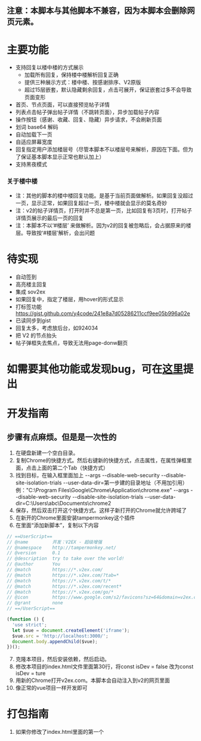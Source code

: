 ## 注意：本脚本与其他脚本不兼容，因为本脚本会删除网页元素。

# 主要功能

- 支持回复以楼中楼的方式展示
    - 加载所有回复，保持楼中楼解析回复正确
    - 提供三种展示方式：楼中楼、按感谢排序、V2原版
    - 超过15层嵌套，默认隐藏剩余回复，点击可展开，保证嵌套过多不会导致页面变形
- 首页、节点页面，可以直接预览帖子详情
- 列表点击帖子弹出帖子详情（不跳转页面），异步加载帖子内容
- 操作按钮（感谢、收藏、回复、隐藏）异步请求，不会刷新页面
- 划词 base64 解码
- 自动加载下一页
- 自适应屏幕宽度
- 回复指定用户添加楼层号（尽管本脚本不以楼层号来解析，原因在下面。但为了保证基本脚本显示正常也默认加上）
- 支持黑夜模式

### 关于楼中楼
- 注：其他的脚本的楼中楼回复功能。是基于当前页面做解析。如果回复没超过一页，显示正常，如果回复超过一页，楼中楼就会显示的莫名奇妙
- 注：v2的帖子详情页，打开时并不总是第一页，比如回复有3页时，打开帖子详情页展示的最后一页的回复
- 注：本脚本不以‘#楼层’ 来做解析。因为v2的回复被忽略后，会占据原来的楼层。导致按‘#楼层’解析，会出问题

# 待实现
- 自动签到
- 高亮楼主回复
- 集成 sov2ex
- 如果回复中，指定了楼层，用hover的形式显示
- 打标签功能
   https://gist.github.com/y4code/241e8a7d05286211ccf9ee05b996a02e
- 已读同步到gist
- 回复太多，考虑放后台，如924034
- 把 V2 的节点抬头
- 帖子弹框失去焦点，导致无法用page-donw翻页

# 如需要其他功能或发现bug，可在[这里](https://github.com/zyronon/v2ex-script/issues)提出

# 开发指南

## 步骤有点麻烦。但是是一次性的

1. 在硬盘新建一个空白目录。
2. 复制Chrome的快捷方式。然后右键新的快捷方式，点击属性，在属性弹框里面，点击上面的第二个Tab（快捷方式）
3. 找到目标，在输入框里面加上 --args --disable-web-security --disable-site-isolation-trials
   --user-data-dir=第一步建的目录地址（不用加引用）
   例："C:\Program Files\Google\Chrome\Application\chrome.exe" --args --disable-web-security
   --disable-site-isolation-trials --user-data-dir=C:\Users\abc\Documents\chrome2
4. 保存，然后双击打开这个快捷方式。这样子新打开的Chrome就允许跨域了
5. 在新开的Chrome里面安装tampermonkey这个插件
6. 在里面“添加新脚本”，复制以下内容

```js
// ==UserScript==
// @name         开发：V2EX - 超级增强
// @namespace    http://tampermonkey.net/
// @version      0.1
// @description  try to take over the world!
// @author       You
// @match        https://*.v2ex.com/
// @match        https://*.v2ex.com/?tab=*
// @match        https://*.v2ex.com/t/*
// @match        https://*.v2ex.com/recent*
// @match        https://*.v2ex.com/go/*
// @icon         https://www.google.com/s2/favicons?sz=64&domain=v2ex.com
// @grant        none
// ==/UserScript==

(function () {
  'use strict';
  let $vue = document.createElement('iframe');
  $vue.src = 'http://localhost:3000/';
  document.body.appendChild($vue);
})();
```

7. 克隆本项目，然后安装依赖，然后启动。
8. 修改本项目的index.html文件里面第30行，将const isDev = false 改为const isDev = ture
9. 用新的Chrome打开v2ex.com。本脚本会自动注入到v2的网页里面
10. 像正常的vue项目一样开发即可

# 打包指南

1. 如果你修改了index.html里面的第一个<script>标签的内容。那么也要复制到脚本里面。注意：const isDev = true 要修改为 const
   isDev = false。其他的js内容全部复制替换到脚本的第40行之后即可
2. 运行npm run build
3. 复制dist/assets目录下的css和js，css复制替换到脚本的21行，js复制替换到脚本的32行
4. 注意，js和css一定要同时复制。vue打包后的"data-v-c9f8a6c7"这种东西，会重新生成

